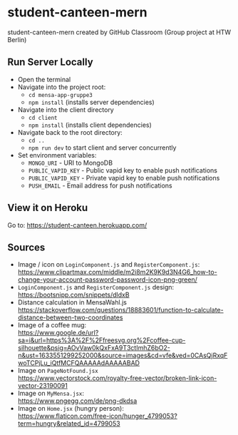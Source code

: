 # student-canteen-mern

student-canteen-mern created by GitHub Classroom (Group project at HTW Berlin)

## Run Server Locally

- Open the terminal
- Navigate into the project root:
  - `cd mensa-app-gruppe3`
  - `npm install` (installs server dependencies)
- Navigate into the client directory
  - `cd client`
  - `npm install` (installs client dependencies)
- Navigate back to the root directory:
  - `cd ..`
  - `npm run dev` to start client and server concurrently
- Set environment variables:
  - `MONGO_URI` - URI to MongoDB
  - `PUBLIC_VAPID_KEY` - Public vapid key to enable push notifications
  - `PUBLIC_VAPID_KEY` - Private vapid key to enable push notifications
  - `PUSH_EMAIL` - Email address for push notifications

## View it on Heroku

Go to: https://student-canteen.herokuapp.com/

## Sources

- Image / icon on `LoginComponent.js` and `RegisterComponent.js`:<br> https://www.clipartmax.com/middle/m2i8m2K9K9d3N4G6_how-to-change-your-account-password-password-icon-png-green/ <br>
- `LoginComponent.js` and `RegisterComponent.js` design: <br> https://bootsnipp.com/snippets/dldxB <br>
- Distance calculation in MensaWahl.js <br> https://stackoverflow.com/questions/18883601/function-to-calculate-distance-between-two-coordinates <br>
- Image of a coffee mug: <br> https://www.google.de/url?sa=i&url=https%3A%2F%2Ffreesvg.org%2Fcoffee-cup-silhouette&psig=AOvVaw0kQxFxA9T3ctImhZ6bO2-n&ust=1633551299252000&source=images&cd=vfe&ved=0CAsQjRxqFwoTCPjLu_iQtfMCFQAAAAAdAAAAABAD
- Image on `PageNotFound.jsx` <br> https://www.vectorstock.com/royalty-free-vector/broken-link-icon-vector-23190091
- Image on `MyMensa.jsx`: <br> https://www.pngegg.com/de/png-dkdsa
- Image on `Home.jsx` (hungry person): <br> https://www.flaticon.com/free-icon/hunger_4799053?term=hungry&related_id=4799053
